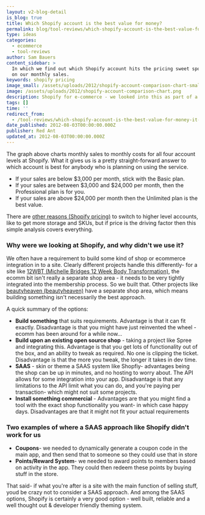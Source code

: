 ```yaml
---
layout: v2-blog-detail
is_blog: true
title: Which Shopify account is the best value for money?
permalink: blog/tool-reviews/which-shopify-account-is-the-best-value-for-money-it-depends-of-course/
type: ideas
categories:
  - ecommerce
  - tool-reviews
author: Sam Bauers
content_sidebar: >
  In which we find out which Shopify account hits the pricing sweet spot based
  on our monthly sales.
keywords: shopify pricing
image_small: /assets/uploads/2012/shopify-account-comparison-chart-small.png
image: /assets/uploads/2012/shopify-account-comparison-chart.png
description: Shopify for e-commerce - we looked into this as part of a recent assessment.
tags: []
time: ''
redirect_from:
  - /tool-reviews/which-shopify-account-is-the-best-value-for-money-it-depends-of-course/
date_published: 2012-08-03T00:00:00.000Z
publisher: Red Ant
updated_at: 2012-08-03T00:00:00.000Z
---
```


The graph above charts monthly sales to monthly costs for all four account levels at Shopify. What it gives us is a pretty straight-forward answer to which account is best for anybody who is planning on using the service.

* If your sales are below $3,000 per month, stick with the Basic plan.
* If your sales are between $3,000 and $24,000 per month, then the Professional plan is for you.
* If your sales are above $24,000 per month then the Unlimited plan is the best value.

There are [other reasons (Shopify pricing)](http://www.shopify.com/pricing) to switch to higher level accounts, like to get more storage and SKUs, but if price is the driving factor then this simple analysis covers everything.

### Why were we looking at Shopify, and why didn't we use it?

We often have a requirement to build some kind of shop or ecommerce integration in to a site. Clearly different projects handle this differently- for a site like [12WBT (Michelle Bridges 12 Week Body Transformation)](/portfolio/12wbt/), the ecomm bit isn't really a separate shop area - it needs to be very tightly integrated into the membership process. So we built that. Other projects like [beautyheaven (beautyheaven)](/portfolio/beautyheaven/) have a separate shop area, which means building something isn't necessarily the best approach.

A quick summary of the options:

* **Build something** that suits requirements. Advantage is that it can fit exactly. Disadvantage is that you might have just reinvented the wheel - ecomm has been around for a while now…
* **Build upon an existing open source shop** - taking a project like Spree and integrating this. Advantage is that you get lots of functionality out of the box, and an ability to tweak as required. No one is clipping the ticket. Disadvantage is that the more you tweak, the longer it takes in dev time.
* **SAAS** - skin or theme a SAAS system like Shopfiy- advantages being the shop can be up in minutes, and no hosting to worry about. The API allows for some integration into your app. Disadvantage is that any limitations to the API limit what you can do, and you're paying per transaction- which might not suit some projects.
* **Install something commercial** - Advantages are that you might find a tool with the exact shop functionality you want- in which case happy days. Disadvantages are that it might not fit your actual requirements

### Two examples of where a SAAS approach like Shopify didn't work for us

* **Coupons**- we needed to dynamically generate a coupon code in the main app, and then send that to someone so they could use that in store
* **Points/Reward System**- we needed to award points to members based on activity in the app. They could then redeem these points by buying stuff in the store.

That said- if what you're after is a site with the main function of selling stuff, youd be crazy not to consider a SAAS approach. And among the SAAS options, Shopify is certainly a very good option - well built, reliable and a well thought out & developer friendly theming system.
